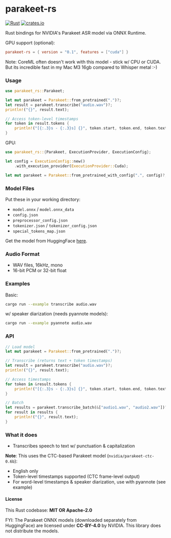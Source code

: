 # parakeet-rs
[![Rust](https://github.com/altunenes/parakeet-rs/actions/workflows/rust.yml/badge.svg)](https://github.com/altunenes/parakeet-rs/actions/workflows/rust.yml)
[![crates.io](https://img.shields.io/crates/v/parakeet-rs.svg)](https://crates.io/crates/parakeet-rs)

Rust bindings for NVIDIA's Parakeet ASR model via ONNX Runtime.


GPU support (optional):
```toml
parakeet-rs = { version = "0.1", features = ["cuda"] }
```

Note: CoreML often doesn't work with this model - stick w/ CPU or CUDA. But its incredible fast in my Mac M3 16gb compared to Whisper metal :-)

### Usage

```rust
use parakeet_rs::Parakeet;

let mut parakeet = Parakeet::from_pretrained(".")?;
let result = parakeet.transcribe("audio.wav")?;
println!("{}", result.text);

// Access token-level timestamps
for token in result.tokens {
    println!("[{:.3}s - {:.3}s] {}", token.start, token.end, token.text);
}
```

GPU:
```rust
use parakeet_rs::{Parakeet, ExecutionProvider, ExecutionConfig};

let config = ExecutionConfig::new()
    .with_execution_provider(ExecutionProvider::Cuda);

let mut parakeet = Parakeet::from_pretrained_with_config(".", config)?;
```

### Model Files

Put these in your working directory:
- `model.onnx` / `model.onnx_data`
- `config.json`
- `preprocessor_config.json`
- `tokenizer.json` / `tokenizer_config.json`
- `special_tokens_map.json`

Get the model from HuggingFace [here](https://huggingface.co/onnx-community/parakeet-ctc-0.6b-ONNX/tree/main/onnx). 

### Audio Format

- WAV files, 16kHz, mono
- 16-bit PCM or 32-bit float

### Examples

Basic:
```bash
cargo run --example transcribe audio.wav
```

w/ speaker diarization (needs pyannote models):
```bash
cargo run --example pyannote audio.wav
```

### API

```rust
// Load model
let mut parakeet = Parakeet::from_pretrained(".")?;

// Transcribe (returns text + token timestamps)
let result = parakeet.transcribe("audio.wav")?;
println!("{}", result.text);

// Access timestamps
for token in &result.tokens {
    println!("[{:.3}s - {:.3}s] {}", token.start, token.end, token.text);
}

// Batch
let results = parakeet.transcribe_batch(&["audio1.wav", "audio2.wav"])?;
for result in results {
    println!("{}", result.text);
}
```

### What it does

- Transcribes speech to text w/ punctuation & capitalization

**Note**: This uses the CTC-based Parakeet model (`nvidia/parakeet-ctc-0.6b`):
- English only
- Token-level timestamps supported (CTC frame-level output)
- For word-level timestamps & speaker diarization, use with pyannote (see example)

#### License

This Rust codebase: **MIT OR Apache-2.0**

FYI: The Parakeet ONNX models (downloaded separately from HuggingFace) are licensed under **CC-BY-4.0** by NVIDIA. This library does not distribute the models. 

